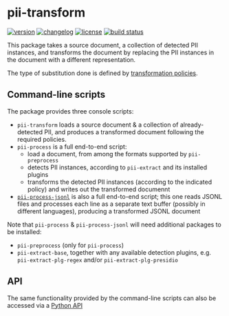 # pii-transform

[![version](https://img.shields.io/pypi/v/pii-transform)](https://pypi.org/project/pii-transform)
[![changelog](https://img.shields.io/badge/change-log-blue)](CHANGES.md)
[![license](https://img.shields.io/pypi/l/pii-transform)](LICENSE)
[![build status](https://github.com/piisa/pii-transform/actions/workflows/pii-transform-pr.yml/badge.svg)](https://github.com/piisa/pii-transform/actions)

This package takes a source document, a collection of detected PII instances,
and transforms the document by replacing the PII instances in the document
with a different representation.

The type of substitution done is defined by [transformation policies].


## Command-line scripts

The package provides three console scripts:

 * `pii-transform` loads a source document & a collection of already-detected
   PII, and produces a transformed document following the required policies.
 * `pii-process` is a full end-to-end script:
    - load a document, from among the formats supported by `pii-preprocess`
	- detects PII instances, according to `pii-extract` and its installed
	  plugins
    - transforms the detected PII instances (according to the indicated policy)
	  and writes out the transformed documennt
 * [`pii-process-jsonl`] is also a full end-to-end script; this one reads
   JSONL files and processes each line as a separate text buffer (possibly in
   different languages), producing a transformed JSONL document
	  
	  
Note that `pii-process` & `pii-process-jsonl` will need additional packages
to be installed:
 * `pii-preprocess` (only for `pii-process`)
 * `pii-extract-base`, together with any available detection plugins, e.g.
   `pii-extract-plg-regex` and/or `pii-extract-plg-presidio`


## API

The same functionality provided by the command-line scripts can also be
accessed via a [Python API]


[transformation policies]: doc/policies.md
[Python API]: doc/api.md
[`pii-process-jsonl`]: doc/jsonl.md
